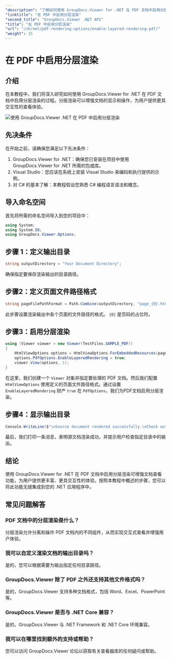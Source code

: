 ```yaml
---
"description": "了解如何使用 GroupDocs.Viewer for .NET 在 PDF 文档中启用分层渲染。轻松提升文档查看体验。"
"linktitle": "在 PDF 中启用分层渲染"
"second_title": "GroupDocs.Viewer .NET API"
"title": "在 PDF 中启用分层渲染"
"url": "/zh/net/pdf-rendering-options/enable-layered-rendering-pdf/"
"weight": 15
---
```


# 在 PDF 中启用分层渲染

## 介绍
在本教程中，我们将深入研究如何使用 GroupDocs.Viewer for .NET 在 PDF 文档中启用分层渲染的过程。分层渲染可以增强文档的显示和操作，为用户提供更具交互性的查看体验。

![使用 GroupDocs.Viewer .NET 在 PDF 中启用分层渲染](/viewer/pdf-rendering-options/enable-layered-rendering-in-pdf.png)

## 先决条件
在开始之前，请确保您满足以下先决条件：
1. GroupDocs.Viewer for .NET：确保您已安装在项目中使用 GroupDocs.Viewer for .NET 所需的包或库。
2. Visual Studio：您应该在系统上安装 Visual Studio 来编码和执行提供的示例。
3. 对 C# 的基本了解：本教程假设您熟悉 C# 编程语言语法和概念。

## 导入命名空间
首先将所需的命名空间导入到您的项目中：
```csharp
using System;
using System.IO;
using GroupDocs.Viewer.Options;
```
## 步骤 1：定义输出目录
```csharp
string outputDirectory = "Your Document Directory";
```
确保指定要保存渲染输出的目录路径。
## 步骤2：定义页面文件路径格式
```csharp
string pageFilePathFormat = Path.Combine(outputDirectory, "page_{0}.html");
```
此步骤设置渲染输出中各个页面的文件路径的格式。 `{0}` 是页码的占位符。
## 步骤3：启用分层渲染
```csharp
using (Viewer viewer = new Viewer(TestFiles.SAMPLE_PDF))
{
    HtmlViewOptions options = HtmlViewOptions.ForEmbeddedResources(pageFilePathFormat);
    options.PdfOptions.EnableLayeredRendering = true;
    viewer.View(options, 1);
}
```
在这里，我们创建一个 `Viewer` 对象并指定要处理的 PDF 文档。然后我们配置 `HtmlViewOptions` 使用定义的页面文件路径格式。通过设置 `EnableLayeredRendering` 财产 `true` 在 `PdfOptions`，我们为PDF文档启用分层渲染。
## 步骤4：显示输出目录
```csharp
Console.WriteLine($"\nSource document rendered successfully.\nCheck output in {outputDirectory}.");
```
最后，我们打印一条消息，表明源文档渲染成功，并提示用户检查指定目录中的输出。

## 结论
使用 GroupDocs.Viewer for .NET 在 PDF 文档中启用分层渲染可增强文档查看功能，为用户提供更丰富、更具交互性的体验。按照本教程中概述的步骤，您可以将此功能无缝集成到您的 .NET 应用程序中。
## 常见问题解答
### PDF 文档中的分层渲染是什么？
分层渲染允许分离和操作 PDF 文档内的不同组件，从而实现交互式查看并增强用户体验。
### 我可以自定义渲染文档的输出目录吗？
是的，您可以根据需要为输出指定任何目录路径。
### GroupDocs.Viewer 除了 PDF 之外还支持其他文件格式吗？
是的，GroupDocs.Viewer 支持多种文档格式，包括 Word、Excel、PowerPoint 等。
### GroupDocs.Viewer 是否与 .NET Core 兼容？
是的，GroupDocs.Viewer 与 .NET Framework 和 .NET Core 环境兼容。
### 我可以在哪里找到额外的支持或帮助？
您可以访问 GroupDocs.Viewer 论坛以获取有关查看器库的任何疑问或帮助。